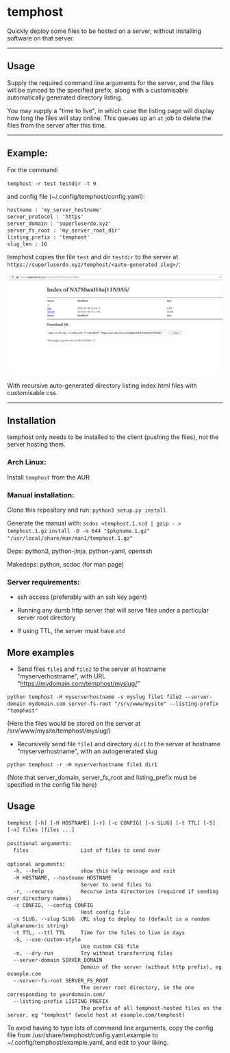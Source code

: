 # temphost

Quickly deploy some files to be hosted on a server, without installing software on that server.

----

## Usage

Supply the required command line arguments for the server, and the files will be synced to the specified prefix, along with a customisable automatically generated directory listing.

You may supply a "time to live", in which case the listing page will display how long the files will stay online. This queues up an `at` job to delete the files from the server after this time.

----

## Example:

For the command:

``temphost -r test testdir -t 9``

and config file (~/.config/temphost/config.yaml):

```
hostname : 'my_server_hostname'
server_protocol : 'https'
server_domain : 'superluserdo.xyz'
server_fs_root : 'my_server_root_dir'
listing_prefix : 'temphost'
slug_len : 16
```

temphost copies the file `test` and dir `testdir` to the server at `https://superluserdo.xyz/temphost/<auto-generated slug>/`:

![screenshot](site-screenshot.png)

With recursive auto-generated directory listing index.html files with customisable css.

----

## Installation
temphost only needs to be installed to the client (pushing the files), not the server hosting them.


### Arch Linux:
Install ``temphost`` from the AUR

### Manual installation:
Clone this repository and run:
``python3 setup.py install``

Generate the manual with:
``scdoc <temphost.1.scd | gzip - > temphost.1.gz``
``install -D -m 644 "$pkgname.1.gz" "/usr/local/share/man/man1/temphost.1.gz"``

Deps: python3, python-jinja, python-yaml, openssh

Makedeps: python, scdoc (for man page)

### Server requirements:

- ssh access (preferably with an ssh key agent)

- Running any dumb http server that will serve files under a particular server root directory

- If using TTL, the server must have ``atd``

## More examples

- Send files ``file1`` and ``file2`` to the server at hostname "myserverhostname", with URL "https://mydomain.com/temphost/myslug/"

```
python temphost -H myserverhostname -s myslug file1 file2 --server-domain mydomain.com server-fs-root "/srv/www/mysite" --listing-prefix "temphost"
```

(Here the files would be stored on the server at /srv/www/mysite/temphost/myslug/)

- Recursively send file `file1` and directory `dir1` to the server at hostname "myserverhostname", with an autogenerated slug

```
python temphost -r -H myserverhostname file1 dir1
```

(Note that server_domain, server_fs_root and listing_prefix must be specified in the config file here)


## Usage

```
temphost [-h] [-H HOSTNAME] [-r] [-c CONFIG] [-s SLUG] [-t TTL] [-S] [-n] files [files ...]

positional arguments:
  files                 List of files to send over

optional arguments:
  -h, --help            show this help message and exit
  -H HOSTNAME, --hostname HOSTNAME
                        Server to send files to
  -r, --recurse         Recurse into directories (required if sending over directory names)
  -c CONFIG, --config CONFIG
                        Host config file
  -s SLUG, --slug SLUG  URL slug to deploy to (default is a random alphanumeric string)
  -t TTL, --ttl TTL     Time for the files to live in days
  -S, --use-custom-style
                        Use custom CSS file
  -n, --dry-run         Try without transferring files
  --server-domain SERVER_DOMAIN
                        Domain of the server (without http prefix), eg example.com
  --server-fs-root SERVER_FS_ROOT
                        The server root directory, ie the one corresponding to yourdomain.com/
  --listing-prefix LISTING_PREFIX
                        The prefix of all temphost-hosted files on the server, eg "temphost" (would host at example.com/temphost)
```

To avoid having to type lots of command line arguments, copy the config file from /usr/share/temphost/config.yaml.example to ~/.config/temphost/example.yaml, and edit to your liking.
